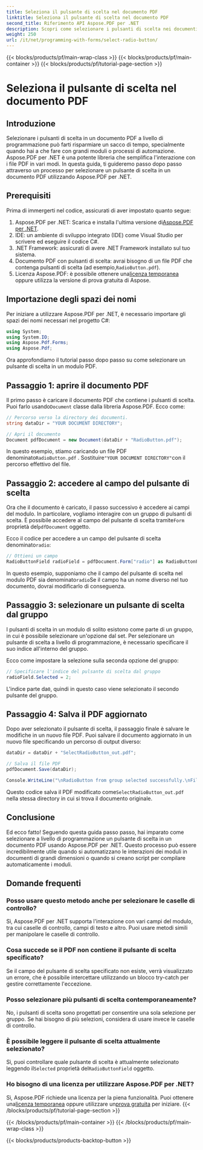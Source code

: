 ```yaml
---
title: Seleziona il pulsante di scelta nel documento PDF
linktitle: Seleziona il pulsante di scelta nel documento PDF
second_title: Riferimento API Aspose.PDF per .NET
description: Scopri come selezionare i pulsanti di scelta nei documenti PDF usando Aspose.PDF per .NET con questa guida passo-passo. Automatizza facilmente le interazioni dei moduli.
weight: 250
url: /it/net/programming-with-forms/select-radio-button/
---
```


{{< blocks/products/pf/main-wrap-class >}}
{{< blocks/products/pf/main-container >}}
{{< blocks/products/pf/tutorial-page-section >}}

# Seleziona il pulsante di scelta nel documento PDF

## Introduzione

Selezionare i pulsanti di scelta in un documento PDF a livello di programmazione può farti risparmiare un sacco di tempo, specialmente quando hai a che fare con grandi moduli o processi di automazione. Aspose.PDF per .NET è una potente libreria che semplifica l'interazione con i file PDF in vari modi. In questa guida, ti guideremo passo dopo passo attraverso un processo per selezionare un pulsante di scelta in un documento PDF utilizzando Aspose.PDF per .NET. 

## Prerequisiti

Prima di immergerti nel codice, assicurati di aver impostato quanto segue:

1.  Aspose.PDF per .NET: Scarica e installa l'ultima versione di[Aspose.PDF per .NET](https://releases.aspose.com/pdf/net/).
2. IDE: un ambiente di sviluppo integrato (IDE) come Visual Studio per scrivere ed eseguire il codice C#.
3. .NET Framework: assicurati di avere .NET Framework installato sul tuo sistema.
4.  Documento PDF con pulsanti di scelta: avrai bisogno di un file PDF che contenga pulsanti di scelta (ad esempio,`RadioButton.pdf`).
5.  Licenza Aspose.PDF: è possibile ottenere una[licenza temporanea](https://purchase.aspose.com/temporary-license/) oppure utilizza la versione di prova gratuita di Aspose.

## Importazione degli spazi dei nomi

Per iniziare a utilizzare Aspose.PDF per .NET, è necessario importare gli spazi dei nomi necessari nel progetto C#:

```csharp
using System;
using System.IO;
using Aspose.Pdf.Forms;
using Aspose.Pdf;
```

Ora approfondiamo il tutorial passo dopo passo su come selezionare un pulsante di scelta in un modulo PDF.

## Passaggio 1: aprire il documento PDF

 Il primo passo è caricare il documento PDF che contiene i pulsanti di scelta. Puoi farlo usando`Document` classe dalla libreria Aspose.PDF. Ecco come:

```csharp
// Percorso verso la directory dei documenti.
string dataDir = "YOUR DOCUMENT DIRECTORY";

// Apri il documento
Document pdfDocument = new Document(dataDir + "RadioButton.pdf");
```

 In questo esempio, stiamo caricando un file PDF denominato`RadioButton.pdf` . Sostituire`"YOUR DOCUMENT DIRECTORY"`con il percorso effettivo del file.

## Passaggio 2: accedere al campo del pulsante di scelta

 Ora che il documento è caricato, il passo successivo è accedere ai campi del modulo. In particolare, vogliamo interagire con un gruppo di pulsanti di scelta. È possibile accedere al campo del pulsante di scelta tramite`Form` proprietà del`pdfDocument` oggetto.

 Ecco il codice per accedere a un campo del pulsante di scelta denominato`radio`:

```csharp
// Ottieni un campo
RadioButtonField radioField = pdfDocument.Form["radio"] as RadioButtonField;
```

 In questo esempio, supponiamo che il campo del pulsante di scelta nel modulo PDF sia denominato`radio`Se il campo ha un nome diverso nel tuo documento, dovrai modificarlo di conseguenza.

## Passaggio 3: selezionare un pulsante di scelta dal gruppo

I pulsanti di scelta in un modulo di solito esistono come parte di un gruppo, in cui è possibile selezionare un'opzione dal set. Per selezionare un pulsante di scelta a livello di programmazione, è necessario specificare il suo indice all'interno del gruppo. 

Ecco come impostare la selezione sulla seconda opzione del gruppo:

```csharp
// Specificare l'indice del pulsante di scelta dal gruppo
radioField.Selected = 2;
```

 L'indice parte da`0`, quindi in questo caso viene selezionato il secondo pulsante del gruppo.

## Passaggio 4: Salva il PDF aggiornato

Dopo aver selezionato il pulsante di scelta, il passaggio finale è salvare le modifiche in un nuovo file PDF. Puoi salvare il documento aggiornato in un nuovo file specificando un percorso di output diverso:

```csharp
dataDir = dataDir + "SelectRadioButton_out.pdf";

// Salva il file PDF
pdfDocument.Save(dataDir);

Console.WriteLine("\nRadioButton from group selected successfully.\nFile saved at " + dataDir);
```

 Questo codice salva il PDF modificato come`SelectRadioButton_out.pdf` nella stessa directory in cui si trova il documento originale.

## Conclusione

Ed ecco fatto! Seguendo questa guida passo passo, hai imparato come selezionare a livello di programmazione un pulsante di scelta in un documento PDF usando Aspose.PDF per .NET. Questo processo può essere incredibilmente utile quando si automatizzano le interazioni dei moduli in documenti di grandi dimensioni o quando si creano script per compilare automaticamente i moduli.

## Domande frequenti

### Posso usare questo metodo anche per selezionare le caselle di controllo?  
Sì, Aspose.PDF per .NET supporta l'interazione con vari campi del modulo, tra cui caselle di controllo, campi di testo e altro. Puoi usare metodi simili per manipolare le caselle di controllo.

### Cosa succede se il PDF non contiene il pulsante di scelta specificato?  
Se il campo del pulsante di scelta specificato non esiste, verrà visualizzato un errore, che è possibile intercettare utilizzando un blocco try-catch per gestire correttamente l'eccezione.

### Posso selezionare più pulsanti di scelta contemporaneamente?  
No, i pulsanti di scelta sono progettati per consentire una sola selezione per gruppo. Se hai bisogno di più selezioni, considera di usare invece le caselle di controllo.

### È possibile leggere il pulsante di scelta attualmente selezionato?  
 Sì, puoi controllare quale pulsante di scelta è attualmente selezionato leggendo il`Selected` proprietà del`RadioButtonField` oggetto.

### Ho bisogno di una licenza per utilizzare Aspose.PDF per .NET?  
 Sì, Aspose.PDF richiede una licenza per la piena funzionalità. Puoi ottenere una[licenza temporanea](https://purchase.aspose.com/temporary-license/) oppure utilizzare un[prova gratuita](https://releases.aspose.com/) per iniziare.
{{< /blocks/products/pf/tutorial-page-section >}}

{{< /blocks/products/pf/main-container >}}
{{< /blocks/products/pf/main-wrap-class >}}

{{< blocks/products/products-backtop-button >}}
